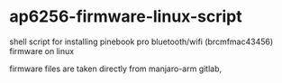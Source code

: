 # ap6256-firmware-linux-script
shell script for installing pinebook pro bluetooth/wifi (brcmfmac43456) firmware on linux

firmware files are taken directly from manjaro-arm gitlab,
